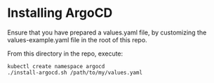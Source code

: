 # Installing ArgoCD

Ensure that you have prepared a values.yaml file, by customizing the values-example.yaml file in the root of this repo.

From this directory in the repo, execute:

```
kubectl create namespace argocd
./install-argocd.sh /path/to/my/values.yaml
```